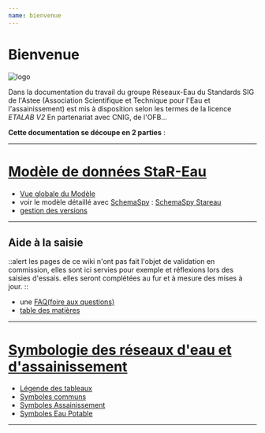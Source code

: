 ```yaml
---
name: bienvenue
---
```




# Bienvenue

![logo](https://github.com/cnigfr/StaR-Eau/blob/main/Documentation/image_documentation/logo/logo.png)

Dans la documentation du travail du groupe Réseaux-Eau du Standards SIG de l'Astee (Association Scientifique et Technique pour l'Eau et l'assainissement) est mis à disposition selon les termes de la licence _ETALAB V2_
En partenariat avec CNIG, de l'OFB...

**Cette documentation se découpe en 2 parties** :

---

# [Modèle de données StaR-Eau](accueil-modele)

- [Vue globale du Modèle](mcd-modele)
- voir le modèle détaillé avec [SchemaSpy](https://schemaspy.org/) : [SchemaSpy Stareau](https://stareau.pasq.fr/schema/index.html)
- [gestion des versions](gestion_des_versions)

---

## Aide à la saisie

::alert
les pages de ce wiki n'ont pas fait l'objet de validation en commission, elles sont ici servies pour exemple et réflexions lors des saisies d'essais. elles seront complétées au fur et à mesure des mises à jour.
::

- une [FAQ(foire aux questions)](FAQ)
- [table des matières](table_matiere)


---

# [Symbologie des réseaux d'eau et d'assainissement](accueil-symbologie)

- [Légende des tableaux](01-Légende-des-tableaux)
- [Symboles communs](02-Symboles-Communs)
- [Symboles Assainissement](03-Symboles-Assainissement)
- [Symboles Eau Potable](04-Symboles-Eau-Potable)

---
